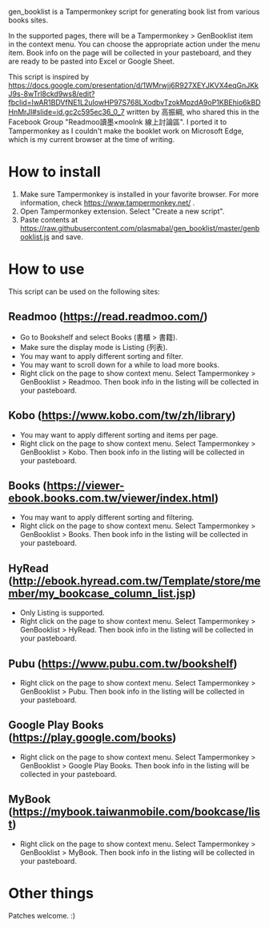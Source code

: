 gen_booklist is a Tampermonkey script for generating book list from various books sites.

In the supported pages, there will be a Tampermonkey > GenBooklist item in the context menu.  You can choose the appropriate action under the menu item.  Book info on the page will be collected in your pasteboard, and they are ready to be pasted into Excel or Google Sheet.

This script is inspired by https://docs.google.com/presentation/d/1WMrwjj6R927XEYJKVX4eqGnJKkJ9s-8wTrl8ckd9ws8/edit?fbclid=IwAR1BDVfNE1L2uIowHP97S768LXodbvTzokMpzdA9oP1KBEhio6kBDHnMrJI#slide=id.gc2c595ec36_0_7 written by 高振綱, who shared this in the Facebook Group "Readmoo讀墨×mooInk 線上討論區".  I ported it to Tampermonkey as I couldn't make the booklet work on Microsoft Edge, which is my current browser at the time of writing.

# How to install

1. Make sure Tampermonkey is installed in your favorite browser.  For more information, check https://www.tampermonkey.net/ .
2. Open Tampermonkey extension.  Select "Create a new script".
3. Paste contents at https://raw.githubusercontent.com/plasmabal/gen_booklist/master/genbooklist.js and save.

# How to use

This script can be used on the following sites:

## Readmoo (https://read.readmoo.com/)

* Go to Bookshelf and select Books (書櫃 > 書籍).
* Make sure the display mode is Listing (列表).
* You may want to apply different sorting and filter.
* You may want to scroll down for a while to load more books.
* Right click on the page to show context menu.  Select Tampermonkey > GenBooklist > Readmoo.  Then book info in the listing will be collected in your pasteboard.

## Kobo (https://www.kobo.com/tw/zh/library)

* You may want to apply different sorting and items per page.
* Right click on the page to show context menu.  Select Tampermonkey > GenBooklist > Kobo.  Then book info in the listing will be collected in your pasteboard.

## Books (https://viewer-ebook.books.com.tw/viewer/index.html)

* You may want to apply different sorting and filtering.
* Right click on the page to show context menu.  Select Tampermonkey > GenBooklist > Books.  Then book info in the listing will be collected in your pasteboard.

## HyRead (http://ebook.hyread.com.tw/Template/store/member/my_bookcase_column_list.jsp)

* Only Listing is supported.
* Right click on the page to show context menu.  Select Tampermonkey > GenBooklist > HyRead.  Then book info in the listing will be collected in your pasteboard.

## Pubu (https://www.pubu.com.tw/bookshelf)

* Right click on the page to show context menu.  Select Tampermonkey > GenBooklist > Pubu.  Then book info in the listing will be collected in your pasteboard.

## Google Play Books (https://play.google.com/books)

* Right click on the page to show context menu.  Select Tampermonkey > GenBooklist > Google Play Books.  Then book info in the listing will be collected in your pasteboard.

## MyBook (https://mybook.taiwanmobile.com/bookcase/list)

* Right click on the page to show context menu.  Select Tampermonkey > GenBooklist > MyBook.  Then book info in the listing will be collected in your pasteboard.

# Other things

Patches welcome. :)
